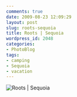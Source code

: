 ```yaml
---
comments: true
date: 2009-08-23 12:09:29
layout: post
slug: roots-sequoia
title: Roots | Sequoia
wordpress_id: 2048
categories:
- PhotoBlog
tags:
- camping
- Sequoia
- vacation
---
```


![Roots | Sequoia](http://ryanfitzer.com/main/wp-content/uploads/2009/08/sequoia-10.jpg)
